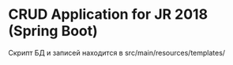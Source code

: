 # CRUD Application for JR 2018 (Spring Boot)
Скрипт БД и записей находится в src/main/resources/templates/
